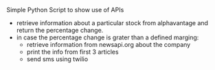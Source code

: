 Simple Python Script to show use of APIs

- retrieve information about a particular stock from alphavantage and return the percentage change.
- in case the percentage change is grater than a defined marging:
    - retrieve information from newsapi.org about the company
    - print the info from first 3 articles
    - send sms using twilio